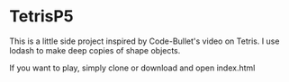 # TetrisP5
This is a little side project inspired by Code-Bullet's video on Tetris. 
I use lodash to make deep copies of shape objects.

If you want to play, simply clone or download and open index.html
